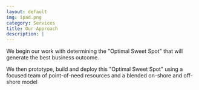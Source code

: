 ```yaml
---
layout: default
img: ipad.png
category: Services
title: Our Approach
description: |
---
```

We begin our work with determining the "Optimal Sweet Spot" that will generate the best business outcome.

We then prototype, build and deploy this "Optimal Sweet Spot" using a focused team of point-of-need resources and a blended on-shore and off-shore model
